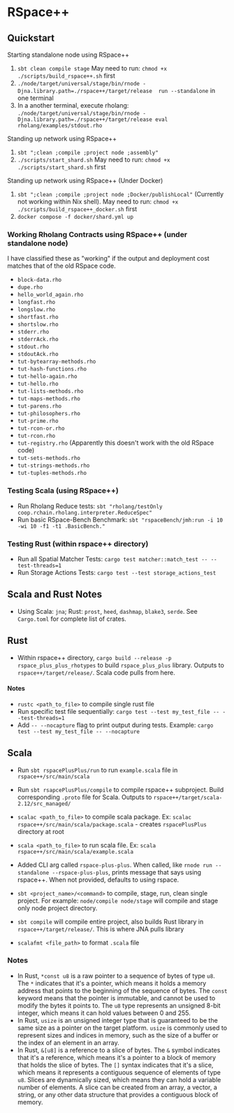 # RSpace++

## Quickstart

Starting standalone node using RSpace++
1. `sbt clean compile stage` May need to run: `chmod +x ./scripts/build_rspace++.sh` first
2. `./node/target/universal/stage/bin/rnode -Djna.library.path=./rspace++/target/release  run --standalone` in one terminal
3. In a another terminal, execute rholang: `./node/target/universal/stage/bin/rnode -Djna.library.path=./rspace++/target/release eval rholang/examples/stdout.rho`

Standing up network using RSpace++
1. `sbt ";clean ;compile ;project node ;assembly"`
2. `./scripts/start_shard.sh` May need to run: `chmod +x ./scripts/start_shard.sh` first

Standing up network using RSpace++ (Under Docker)
1. `sbt ";clean ;compile ;project node ;Docker/publishLocal"` (Currently not working within Nix shell). May need to run: `chmod +x ./scripts/build_rspace++_docker.sh` first
2. `docker compose -f docker/shard.yml up`

### Working Rholang Contracts using RSpace++ (under standalone node)

I have classified these as "working" if the output and deployment cost matches that of the old RSpace code.

- `block-data.rho`
- `dupe.rho`
- `hello_world_again.rho`
- `longfast.rho`
- `longslow.rho`
- `shortfast.rho`
- `shortslow.rho`
- `stderr.rho`
- `stderrAck.rho`
- `stdout.rho`
- `stdoutAck.rho`
- `tut-bytearray-methods.rho`
- `tut-hash-functions.rho`
- `tut-hello-again.rho`
- `tut-hello.rho`
- `tut-lists-methods.rho`
- `tut-maps-methods.rho`
- `tut-parens.rho`
- `tut-philosophers.rho`
- `tut-prime.rho`
- `tut-rcon-or.rho`
- `tut-rcon.rho`
- `tut-registry.rho` (Apparently this doesn't work with the old RSpace code)
- `tut-sets-methods.rho`
- `tut-strings-methods.rho`
- `tut-tuples-methods.rho`

### Testing Scala (using RSpace++)

- Run Rholang Reduce tests: `sbt "rholang/testOnly coop.rchain.rholang.interpreter.ReduceSpec"`
- Run basic RSpace-Bench Benchmark: `sbt "rspaceBench/jmh:run -i 10 -wi 10 -f1 -t1 .BasicBench."`

### Testing Rust (within rspace++ directory)

- Run all Spatial Matcher Tests: `cargo test matcher::match_test -- --test-threads=1`
- Run Storage Actions Tests: `cargo test --test storage_actions_test`

## Scala and Rust Notes

- Using Scala: `jna`; Rust: `prost`, `heed`, `dashmap`, `blake3`, `serde`. See `Cargo.toml` for complete list of crates.

## Rust

- Within rspace++ directory, `cargo build --release -p rspace_plus_plus_rhotypes` to build `rspace_plus_plus` library. Outputs to `rspace++/target/release/`. Scala code pulls from here.

#### Notes

- `rustc <path_to_file>` to compile single rust file
- Run specific test file sequentially: `cargo test --test my_test_file -- --test-threads=1`
- Add `-- --nocapture` flag to print output during tests. Example: `cargo test --test my_test_file -- --nocapture`

## Scala

- Run `sbt rspacePlusPlus/run` to run `example.scala` file in `rspace++/src/main/scala`
- Run `sbt rsapcePlusPlus/compile` to compile rspace++ subproject. Build corresponding `.proto` file for Scala. Outputs to `rspace++/target/scala-2.12/src_managed/`
  
- `scalac <path_to_file>` to compile scala package. Ex: `scalac rspace++/src/main/scala/package.scala` - creates `rspacePlusPlus` directory at root
- `scala <path_to_file>` to run scala file. Ex: `scala rspace++/src/main/scala/example.scala`

- Added CLI arg called `rspace-plus-plus`. When called, like `rnode run --standalone --rspace-plus-plus`, prints message that says using rspace++. When not provided, defaults to using rspace.

- `sbt <project_name>/<command>` to compile, stage, run, clean single project. For example: `node/compile node/stage` will compile and stage only node project directory.

- `sbt compile` will compile entire project, also builds Rust library in `rspace++/target/release/`. This is where JNA pulls library 

- `scalafmt <file_path>` to format `.scala` file

### Notes

- In Rust, `*const u8` is a raw pointer to a sequence of bytes of type `u8`. The `*` indicates that it's a pointer, which means it holds a memory address that points to the beginning of the sequence of bytes. The `const` keyword means that the pointer is immutable, and cannot be used to modify the bytes it points to. The `u8` type represents an unsigned 8-bit integer, which means it can hold values between 0 and 255.
- In Rust, `usize` is an unsigned integer type that is guaranteed to be the same size as a pointer on the target platform. `usize` is commonly used to represent sizes and indices in memory, such as the size of a buffer or the index of an element in an array.
- In Rust, `&[u8]` is a reference to a slice of bytes. The `&` symbol indicates that it's a reference, which means it's a pointer to a block of memory that holds the slice of bytes. The `[]` syntax indicates that it's a slice, which means it represents a contiguous sequence of elements of type `u8`. Slices are dynamically sized, which means they can hold a variable number of elements. A slice can be created from an array, a vector, a string, or any other data structure that provides a contiguous block of memory.